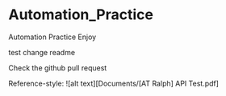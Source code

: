 # Automation_Practice
Automation Practice Enjoy

test change readme

Check the github pull request

Reference-style: 
![alt text][Documents/[AT Ralph] API Test.pdf]
